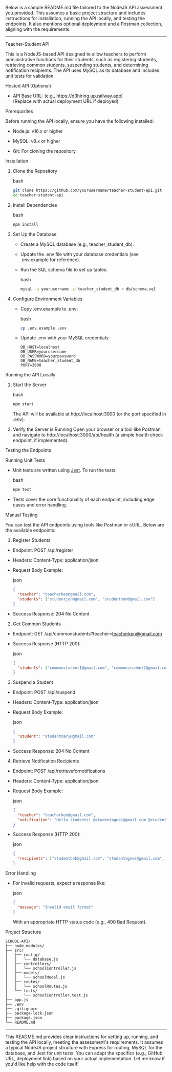 Below is a sample README.md file tailored to the NodeJS API assessment you provided. This assumes a basic project structure and includes instructions for installation, running the API locally, and testing the endpoints. It also mentions optional deployment and a Postman collection, aligning with the requirements.

----------

Teacher-Student API

This is a NodeJS-based API designed to allow teachers to perform administrative functions for their students, such as registering students, retrieving common students, suspending students, and determining notification recipients. The API uses MySQL as its database and includes unit tests for validation.

Hosted API (Optional)

-   API Base URL: (e.g., https://d3hiring.up.railway.app)  
    (Replace with actual deployment URL if deployed)
    

Prerequisites

Before running the API locally, ensure you have the following installed:

-   Node.js: v16.x or higher
    
-   MySQL: v8.x or higher
    
-   Git: For cloning the repository
    

Installation

1.  Clone the Repository
    
    bash
    
    ```bash
    git clone https://github.com/yourusername/teacher-student-api.git
    cd teacher-student-api
    ```
    
2.  Install Dependencies
    
    bash
    
    ```bash
    npm install
    ```
    
3.  Set Up the Database
    
    -   Create a MySQL database (e.g., teacher_student_db).
        
    -   Update the .env file with your database credentials (see .env.example for reference).
        
    -   Run the SQL schema file to set up tables:
        
        bash
        
        ```bash
        mysql -u yourusername -p teacher_student_db < db/schema.sql
        ```
        
4.  Configure Environment Variables
    
    -   Copy .env.example to .env:
        
        bash
        
        ```bash
        cp .env.example .env
        ```
        
    -   Update .env with your MySQL credentials:
        
        ```text
        DB_HOST=localhost
        DB_USER=yourusername
        DB_PASSWORD=yourpassword
        DB_NAME=teacher_student_db
        PORT=3000
        ```
        

Running the API Locally

1.  Start the Server
    
    bash
    
    ```bash
    npm start
    ```
    
    The API will be available at http://localhost:3000 (or the port specified in .env).
    
2.  Verify the Server is Running Open your browser or a tool like Postman and navigate to http://localhost:3000/api/health (a simple health check endpoint, if implemented).
    

Testing the Endpoints

Running Unit Tests

-   Unit tests are written using [Jest](https://jestjs.io/). To run the tests:
    
    bash
    
    ```bash
    npm test
    ```
    
-   Tests cover the core functionality of each endpoint, including edge cases and error handling.
    

Manual Testing

You can test the API endpoints using tools like Postman or cURL. Below are the available endpoints:

1. Register Students

-   Endpoint: POST /api/register
    
-   Headers: Content-Type: application/json
    
-   Request Body Example:
    
    json
    
    ```json
    {
      "teacher": "teacherken@gmail.com",
      "students": ["studentjon@gmail.com", "studenthon@gmail.com"]
    }
    ```
    
-   Success Response: 204 No Content
    

2. Get Common Students

-   Endpoint: GET /api/commonstudents?teacher=teacherken@gmail.com

-   Success Response (HTTP 200):
    
    json
    
    ```json
    {
      "students": ["commonstudent1@gmail.com", "commonstudent2@gmail.com"]
    }
    ```
    

3. Suspend a Student

-   Endpoint: POST /api/suspend
    
-   Headers: Content-Type: application/json
    
-   Request Body Example:
    
    json
    
    ```json
    {
      "student": "studentmary@gmail.com"
    }
    ```
    
-   Success Response: 204 No Content
    

4. Retrieve Notification Recipients

-   Endpoint: POST /api/retrievefornotifications
    
-   Headers: Content-Type: application/json
    
-   Request Body Example:
    
    json
    
    ```json
    {
      "teacher": "teacherken@gmail.com",
      "notification": "Hello students! @studentagnes@gmail.com @studentmiche@gmail.com"
    }
    ```
    
-   Success Response (HTTP 200):
    
    json
    
    ```json
    {
      "recipients": ["studentbob@gmail.com", "studentagnes@gmail.com", "studentmiche@gmail.com"]
    }
    ```
    

Error Handling

-   For invalid requests, expect a response like:
    
    json
    
    ```json
    {
      "message": "Invalid email format"
    }
    ```
    
    With an appropriate HTTP status code (e.g., 400 Bad Request).
    

Project Structure

```text
SCHOOL-API/
├── node_modules/
├── src/
│   ├── config/
│   │   └── database.js
│   ├── controllers/
│   │   └── schoolController.js
│   ├── models/
│   │   └── schoolModel.js
│   ├── routes/
│   │   └── schoolRoutes.js
│   └── tests/
│       └── schoolController.test.js
├── app.js
├── .env
├── .gitignore
├── package-lock.json
├── package.json
└── README.md
```
    

----------

This README.md provides clear instructions for setting up, running, and testing the API locally, meeting the assessment's requirements. It assumes a typical NodeJS project structure with Express for routing, MySQL for the database, and Jest for unit tests. You can adapt the specifics (e.g., GitHub URL, deployment link) based on your actual implementation. Let me know if you'd like help with the code itself!